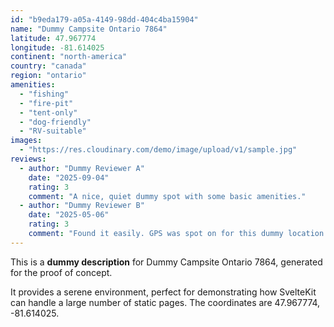 ```yaml
---
id: "b9eda179-a05a-4149-98dd-404c4ba15904"
name: "Dummy Campsite Ontario 7864"
latitude: 47.967774
longitude: -81.614025
continent: "north-america"
country: "canada"
region: "ontario"
amenities:
  - "fishing"
  - "fire-pit"
  - "tent-only"
  - "dog-friendly"
  - "RV-suitable"
images:
  - "https://res.cloudinary.com/demo/image/upload/v1/sample.jpg"
reviews:
  - author: "Dummy Reviewer A"
    date: "2025-09-04"
    rating: 3
    comment: "A nice, quiet dummy spot with some basic amenities."
  - author: "Dummy Reviewer B"
    date: "2025-05-06"
    rating: 3
    comment: "Found it easily. GPS was spot on for this dummy location."
---
```


This is a **dummy description** for Dummy Campsite Ontario 7864, generated for the proof of concept.

It provides a serene environment, perfect for demonstrating how SvelteKit can handle a large number of static pages. The coordinates are 47.967774, -81.614025.
